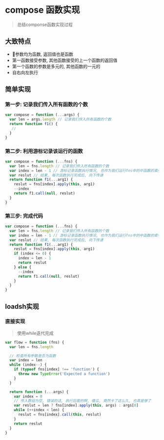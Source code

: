 # compose 函数实现

> 总结componse函数实现过程

## 大致特点

* 参数均为函数, 返回值也是函数
* 第一函数接受参数, 其他函数接受的上一个函数的返回值
* 第一个函数的参数是多元的, 其他函数的一元的
* 自右向左执行

## 简单实现

### 第一步: 记录我们传入所有函数的个数

```js
var compose = function (...args) {
  var len = args.length // 记录我们传入所有函数的个数
  return function f1() {
   //  
  }
}
```

### 第二步: 利用游标记录该运行的函数

```js
var compose = function (...fns) {
  var len = fns.length // 记录我们传入所有函数的个数
  var index = len - 1 // 游标记录函数执行情况, 也作为我们运行fns中的中函数的索引
  var reslut // 结果, 每次函数执行完成后, 向下传递
  return function f1(...arg1) {
    reslut = fns[index].apply(this, arg1)
    --index
    return f1.call(null, reslut)
  }
}
```

### 第三步: 完成代码

```js
var compose = function (...fns) {
  var len = fns.length // 记录我们传入所有函数的个数
  var index = len - 1 // 游标记录函数执行情况, 也作为我们运行fns中的中函数的索引
  var reslut // 结果, 每次函数执行完成后, 向下传递
  return function f1(...arg1) {
    reslut = fns[index].apply(this, arg1)
    if (index <= 0) {
      index = len - 1
      return reslut
    } else {
      --index
      return f1.call(null, reslut)
    }
  }
}
```

## loadsh实现

### 直接实现

> 使用while迭代完成

```js
var flow = function (fns) {
  var len = fns.length

  // 检查所有参数是否为函数
  var index = len
  while (index--) {
    if (typeof fns[index] !== 'function') {
      throw new TypeError('Expected a function')
    }
  }

  return function (...args) {
    var index = 0
    // 传入数组为空, 错误的话, 执行后面的啊, 傻瓜, 竟然卡了这么久, 也真是够了
    var reslut = len ? fns[index].apply(this, args) : args[0]
    while (++index < len) {
      reslut = fns[index].call(this, reslut)
    }
    return reslut
  }
}
```